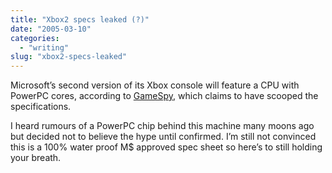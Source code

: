 ```yaml
---
title: "Xbox2 specs leaked (?)"
date: "2005-03-10"
categories: 
  - "writing"
slug: "xbox2-specs-leaked"
---
```


Microsoft’s second version of its Xbox console will feature a CPU with PowerPC cores, according to [GameSpy](https://xbox.gamespy.com/xbox/microsoft-xbox/594331p1.html?fromint=1), which claims to have scooped the specifications.

I heard rumours of a PowerPC chip behind this machine many moons ago but decided not to believe the hype until confirmed. I’m still not convinced this is a 100% water proof M$ approved spec sheet so here’s to still holding your breath.
